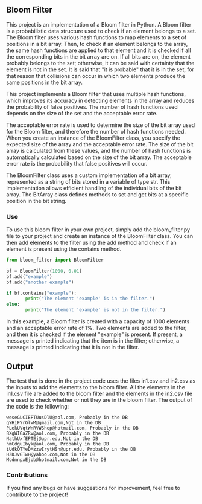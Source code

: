 ## Bloom Filter
This project is an implementation of a Bloom filter in Python. A Bloom filter is a probabilistic data structure used to check if an element belongs to a set. The Bloom filter uses various hash functions to map elements to a set of positions in a bit array. Then, to check if an element belongs to the array, the same hash functions are applied to that element and it is checked if all the corresponding bits in the bit array are on. If all bits are on, the element probably belongs to the set; otherwise, it can be said with certainty that the element is not in the set. It is said that "it is probable" that it is in the set, for that reason that collisions can occur in which two elements produce the same positions in the bit array.

This project implements a Bloom filter that uses multiple hash functions, which improves its accuracy in detecting elements in the array and reduces the probability of false positives. The number of hash functions used depends on the size of the set and the acceptable error rate.

The acceptable error rate is used to determine the size of the bit array used for the Bloom filter, and therefore the number of hash functions needed. When you create an instance of the BloomFilter class, you specify the expected size of the array and the acceptable error rate. The size of the bit array is calculated from these values, and the number of hash functions is automatically calculated based on the size of the bit array. The acceptable error rate is the probability that false positives will occur.

The BloomFilter class uses a custom implementation of a bit array, represented as a string of bits stored in a variable of type str. This implementation allows efficient handling of the individual bits of the bit array. The BitArray class defines methods to set and get bits at a specific position in the bit string.

### Use
To use this bloom filter in your own project, simply add the bloom_filter.py file to your project and create an instance of the BloomFilter class. You can then add elements to the filter using the add method and check if an element is present using the contains method.

```python
from bloom_filter import BloomFilter

bf = BloomFilter(1000, 0.01)
bf.add("example")
bf.add("another example")

if bf.contains("example"):
       print("The element 'example' is in the filter.")
else:
       print("The element 'example' is not in the filter.")
```

In this example, a Bloom filter is created with a capacity of 1000 elements and an acceptable error rate of 1%. Two elements are added to the filter, and then it is checked if the element "example" is present. If present, a message is printed indicating that the item is in the filter; otherwise, a message is printed indicating that it is not in the filter.

## Output
The test that is done in the project code uses the files in1.csv and in2.csv as the inputs to add the elements to the bloom filter. All the elements in the in1.csv file are added to the bloom filter and the elements in the in2.csv file are used to check whether or not they are in the bloom filter. The output of the code is the following:

```
weseGLCIEPTUusDlU@aol.com, Probably in the DB
qYHiFYrGlwM@gmail.com,Not in the DB
PLekUVqtWnRVWShep@hotmail.com, Probably in the DB
BXgWIGaZRv@aol.com, Probably in the DB
NathUxfEPTEj@upr.edu,Not in the DB
hmCdguIbyk@aol.com, Probably in the DB
iUdkOTYeDMzzwIrytHSh@upr.edu, Probably in the DB
HZDJvGTwH@yahoo.com,Not in the DB
McdmnpxEjob@hotmail.com,Not in the DB
```

### Contributions
If you find any bugs or have suggestions for improvement, feel free to contribute to the project!
